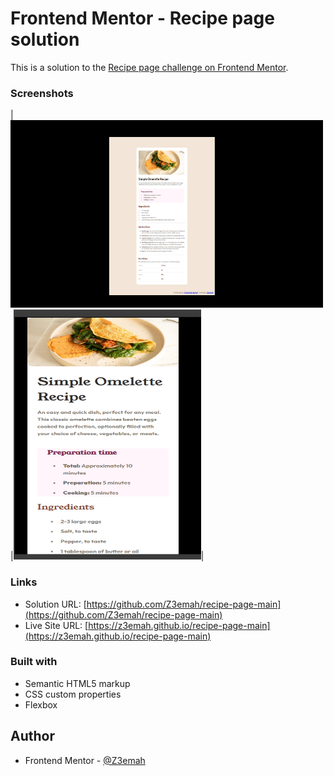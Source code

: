 # Frontend Mentor - Recipe page solution

This is a solution to the [Recipe page challenge on Frontend Mentor](https://www.frontendmentor.io/challenges/recipe-page-KiTsR8QQKm). 


### Screenshots
|<img src= "recipe-page-main/images/Recipe-page-preview.png" width ="500" height="300" object-fit="cover">|<img src= "recipe-page-main/images/Recipe-page-mobileView.png" width ="300" height="400" object-fit="cover">|


### Links

- Solution URL: [https://github.com/Z3emah/recipe-page-main](https://github.com/Z3emah/recipe-page-main)
- Live Site URL: [https://z3emah.github.io/recipe-page-main](https://z3emah.github.io/recipe-page-main)


### Built with

- Semantic HTML5 markup
- CSS custom properties
- Flexbox


## Author
- Frontend Mentor - [@Z3emah](https://www.frontendmentor.io/profile/yourusername)
